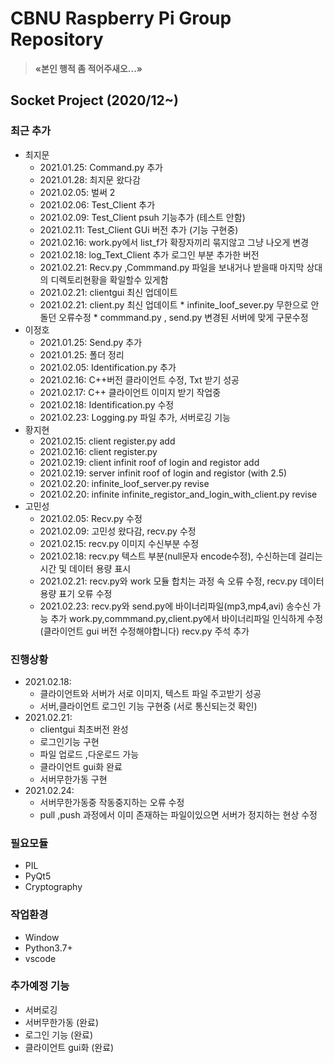 # CBNU Raspberry Pi Group Repository

> **&laquo;본인 행적 좀 적어주새오...&raquo;**


## Socket Project (2020/12~)

### 최근 추가
  * 최지문
    * 2021.01.25: Command.py 추가
    * 2021.01.28: 최지문 왔다감
    * 2021.02.05: 벌써 2
    * 2021.02.06: Test_Client 추가
    * 2021.02.09: Test_Client psuh 기능추가 (테스트 안함)
    * 2021.02.11: Test_Client GUi 버전 추가 (기능 구현중)
    * 2021.02.16: work.py에서 list_f가 확장자끼리 묶지않고 그냥 나오게 변경
    * 2021.02.18: log_Text_Client 추가 로그인 부분 추가한 버전
    * 2021.02.21: Recv.py  ,Commmand.py 파일을 보내거나 받을때 마지막 상대의 디렉토리현황을 확일할수 있게함
    * 2021.02.21: clientgui 최신 업데이트
    * 2021.02.21: client.py 최신 업데이트 
                * infinite_loof_sever.py 무한으로 안돌던 오류수정
                * commmand.py , send.py 변경된 서버에 맞게 구문수정
  * 이정호
    * 2021.01.25: Send.py 추가
    * 2021.01.25: 폴더 정리
    * 2021.02.05: Identification.py 추가
    * 2021.02.16: C++버전 클라이언트 수정, Txt 받기 성공
    * 2021.02.17: C++ 클라이언트 이미지 받기 작업중
    * 2021.02.18: Identification.py 수정
    * 2021.02.23: Logging.py 파일 추가, 서버로깅 기능 
  * 황지현
    * 2021.02.15: client register.py add
    * 2021.02.16: client register.py 
    * 2021.02.19: client infinit roof of login and registor add
    * 2021.02.19: server infinit roof of login and registor (with 2.5)
    * 2021.02.20: infinite_loof_server.py revise
    * 2021.02.20: infinite infinite_registor_and_login_with_client.py revise
  * 고민성
    * 2021.02.05: Recv.py 수정
    * 2021.02.09: 고민성 왔다감, recv.py 수정
    * 2021.02.15: recv.py 이미지 수신부분 수정
    * 2021.02.18: recv.py 텍스트 부분(null문자 encode수정), 수신하는데 걸리는 시간 및 데이터 용량 표시
    * 2021.02.21: recv.py와 work 모듈 합치는 과정 속 오류 수정, recv.py 데이터 용량 표기 오류 수정
    * 2021.02.23: recv.py와 send.py에 바이너리파일(mp3,mp4,avi) 송수신 가능 추가
      work.py,commmand.py,client.py에서 바이너리파일 인식하게 수정(클라이언트 gui 버전 수정해야합니다)
      recv.py 주석 추가
      
### 진행상황
  * 2021.02.18: 
    * 클라이언트와 서버가 서로 이미지, 텍스트 파일 주고받기 성공
    * 서버,클라이언트 로그인 기능 구현중 (서로 통신되는것 확인) 
  * 2021.02.21:
    * clientgui 최초버전 완성
     * 로그인기능 구현
     * 파일 업로드 ,다운로드 가능
     * 클라이언트 gui화 완료
     * 서버무한가동 구현
  * 2021.02.24:
     * 서버무한가동중 작동중지하는 오류 수정
     * pull ,push 과정에서 이미 존재하는 파일이있으면 서버가 정지하는 현상 수정    

### 필요모듈
  *  PIL
  *  PyQt5
  *  Cryptography
  

### 작업환경
  * Window
  * Python3.7+
  * vscode

### 추가예정 기능
  * 서버로깅
  * 서버무한가동 (완료) 
  * 로그인 기능 (완료) 
  * 클라이언트 gui화 (완료)
 

